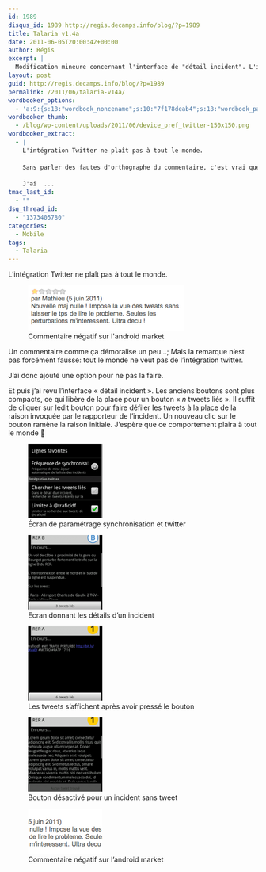 ```yaml
---
id: 1989
disqus_id: 1989 http://regis.decamps.info/blog/?p=1989
title: Talaria v1.4a
date: 2011-06-05T20:00:42+00:00
author: Régis
excerpt: |
  Modification mineure concernant l'interface de "détail incident". L'intégration avec twitter n'est plus automatique
layout: post
guid: http://regis.decamps.info/blog/?p=1989
permalink: /2011/06/talaria-v14a/
wordbooker_options:
  - 'a:9:{s:18:"wordbook_noncename";s:10:"7f178deab4";s:18:"wordbook_page_post";s:4:"-100";s:18:"wordbook_orandpage";s:1:"2";s:23:"wordbook_default_author";s:1:"1";s:23:"wordbook_extract_length";s:3:"256";s:19:"wordbook_actionlink";s:3:"300";s:26:"wordbooker_publish_default";s:2:"on";s:18:"wordbook_attribute";s:0:"";s:29:"wordbooker_status_update_text";s:33:"New blog post :  %title% - %link%";}'
wordbooker_thumb:
  - /blog/wp-content/uploads/2011/06/device_pref_twitter-150x150.png
wordbooker_extract:
  - |
    L'intégration Twitter ne plaît pas à tout le monde.
    
    Sans parler des fautes d'orthographe du commentaire, c'est vrai que ça démoralise un peu... Mais la remarque n'est pas forcément fausse: tout le monde ne veut pas de l'intégration twitter.
    
    J'ai  ...
tmac_last_id:
  - ""
dsq_thread_id:
  - "1373405780"
categories:
  - Mobile
tags:
  - Talaria
---
```

L’intégration Twitter ne plaît pas à tout le monde.
  
<figure id="attachment_2016" style="width: 314px" class="wp-caption alignnone"><a href="http://regis.decamps.info/blog/2011/06/talaria-v14a/capture-d%e2%80%99ecran-2011-06-06-a-12-18-34/" rel="attachment wp-att-2016"><img src="/blog/wp-content/uploads/2011/06/Capture-d’écran-2011-06-06-à-12.18.34.png" alt="Nouvelle maj nulle ! Impose la vue des tweats sans laisser le tps de lire le probleme. Seules les perturbations m&#039;interessent. Ultra decu !" title="Commentaire négatif de Mathieu" width="314" height="91" class="size-full wp-image-2016" /></a><figcaption class="wp-caption-text">Commentaire négatif sur l'android market</figcaption></figure>

Un commentaire comme ça démoralise un peu…; Mais la remarque n’est pas forcément fausse: tout le monde ne veut pas de l’intégration twitter.

J’ai donc ajouté une option pour ne pas la faire.

Et puis j’ai revu l’interface « détail incident ». Les anciens boutons sont plus compacts, ce qui libère de la place pour un bouton « _n_ tweets liés ». Il suffit de cliquer sur ledit bouton pour faire défiler les tweets à la place de la raison invoquée par le rapporteur de l’incident. Un nouveau clic sur le bouton ramène la raison initiale. J’espère que ce comportement plaira à tout le monde 🙂

<div id='gallery-4' class='gallery galleryid-1989 gallery-columns-3 gallery-size-thumbnail'>
  <figure class='gallery-item'> 
  
  <div class='gallery-icon portrait'>
    <a href='http://regis.decamps.info/blog/2011/06/talaria-v14a/device_pref_twitter/'><img width="150" height="150" src="/blog/wp-content/uploads/2011/06/device_pref_twitter-150x150.png" class="attachment-thumbnail size-thumbnail" alt="Capture d&#039;écran" aria-describedby="gallery-4-1998" /></a>
  </div><figcaption class='wp-caption-text gallery-caption' id='gallery-4-1998'> Écran de paramétrage synchronisation et twitter </figcaption></figure><figure class='gallery-item'> 
  
  <div class='gallery-icon portrait'>
    <a href='http://regis.decamps.info/blog/2011/06/talaria-v14a/device_detail/'><img width="150" height="150" src="/blog/wp-content/uploads/2011/06/device_detail-150x150.png" class="attachment-thumbnail size-thumbnail" alt="Capture d&#039;écran" aria-describedby="gallery-4-2002" /></a>
  </div><figcaption class='wp-caption-text gallery-caption' id='gallery-4-2002'> Ecran donnant les détails d’un incident </figcaption></figure><figure class='gallery-item'> 
  
  <div class='gallery-icon portrait'>
    <a href='http://regis.decamps.info/blog/2011/06/talaria-v14a/device_tweet_flip/'><img width="150" height="150" src="/blog/wp-content/uploads/2011/06/device_tweet_flip-150x150.png" class="attachment-thumbnail size-thumbnail" alt="Capture d&#039;écran" aria-describedby="gallery-4-1993" /></a>
  </div><figcaption class='wp-caption-text gallery-caption' id='gallery-4-1993'> Les tweets s’affichent après avoir pressé le bouton </figcaption></figure><figure class='gallery-item'> 
  
  <div class='gallery-icon portrait'>
    <a href='http://regis.decamps.info/blog/2011/06/talaria-v14a/device_tweet_none/'><img width="150" height="150" src="/blog/wp-content/uploads/2011/06/device_tweet_none-150x150.png" class="attachment-thumbnail size-thumbnail" alt="Capture d&#039;écran" aria-describedby="gallery-4-1994" /></a>
  </div><figcaption class='wp-caption-text gallery-caption' id='gallery-4-1994'> Bouton désactivé pour un incident sans tweet </figcaption></figure><figure class='gallery-item'> 
  
  <div class='gallery-icon landscape'>
    <a href='http://regis.decamps.info/blog/2011/06/talaria-v14a/capture-d%e2%80%99ecran-2011-06-06-a-12-18-34/'><img width="150" height="91" src="/blog/wp-content/uploads/2011/06/Capture-d’écran-2011-06-06-à-12.18.34-150x91.png" class="attachment-thumbnail size-thumbnail" alt="Nouvelle maj nulle ! Impose la vue des tweats sans laisser le tps de lire le probleme. Seules les perturbations m&#039;interessent. Ultra decu !" aria-describedby="gallery-4-2016" /></a>
  </div><figcaption class='wp-caption-text gallery-caption' id='gallery-4-2016'> Commentaire négatif sur l’android market </figcaption></figure>
</div>
